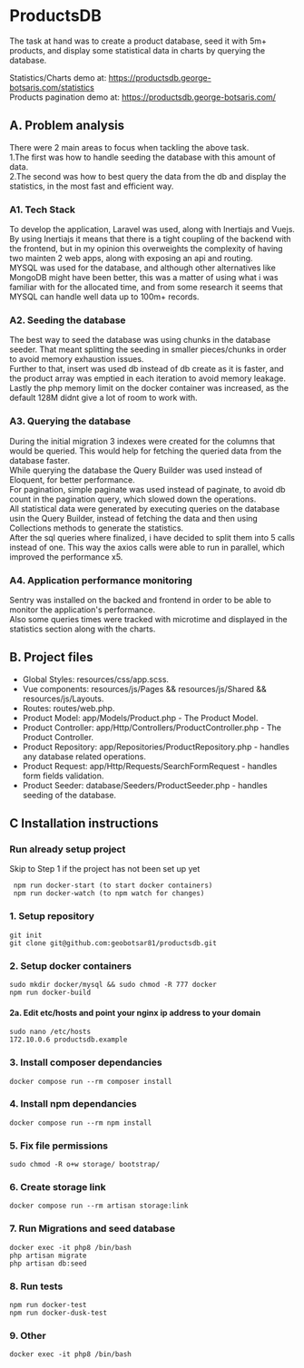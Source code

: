 # ProductsDB

The task at hand was to create a product database, seed it with 5m+ products, and display some statistical data in charts by querying the database.

Statistics/Charts demo at: https://productsdb.george-botsaris.com/statistics  
Products pagination demo at: https://productsdb.george-botsaris.com/

## A. Problem analysis

There were 2 main areas to focus when tackling the above task.  
1.The first was how to handle seeding the database with this amount of data.  
2.The second was how to best query the data from the db and display the statistics, in the most fast and efficient way.

### A1. Tech Stack

To develop the application, Laravel was used, along with Inertiajs and Vuejs. By using Inertiajs it means that there is a tight coupling of the backend with the frontend, but in my opinion this overweights the complexity of having two mainten 2 web apps, along with exposing an api and routing.  
MYSQL was used for the database, and although other alternatives like MongoDB might have been better, this was a matter of using what i was familiar with for the allocated time, and from some research it seems that MYSQL can handle well data up to 100m+ records.

### A2. Seeding the database

The best way to seed the database was using chunks in the database seeder. That meant splitting the seeding in smaller pieces/chunks in order to avoid memory exhaustion issues.  
Further to that, insert was used db instead of db create as it is faster, and the product array was emptied in each iteration to avoid memory leakage.
Lastly the php memory limit on the docker container was increased, as the default 128M didnt give a lot of room to work with.

### A3. Querying the database

During the initial migration 3 indexes were created for the columns that would be queried. This would help for fetching the queried data from the database faster.  
While querying the database the Query Builder was used instead of Eloquent, for better performance.  
For pagination, simple paginate was used instead of paginate, to avoid db count in the pagination query, which slowed down the operations.  
All statistical data were generated by executing queries on the database usin the Query Builder, instead of fetching the data and then using Collections methods to generate the statistics.  
After the sql queries where finalized, i have decided to split them into 5 calls instead of one. This way the axios calls were able to run in parallel, which improved the performance x5.

### A4. Application performance monitoring

Sentry was installed on the backed and frontend in order to be able to monitor the application's performance.  
Also some queries times were tracked with microtime and displayed in the statistics section along with the charts.

## B. Project files

-   Global Styles: resources/css/app.scss.
-   Vue components: resources/js/Pages && resources/js/Shared && resources/js/Layouts.
-   Routes: routes/web.php.
-   Product Model: app/Models/Product.php - The Product Model.
-   Product Controller: app/Http/Controllers/ProductController.php - The Product Controller.
-   Product Repository: app/Repositories/ProductRepository.php - handles any database related operations.
-   Product Request: app/Http/Requests/SearchFormRequest - handles form fields validation.
-   Product Seeder: database/Seeders/ProductSeeder.php - handles seeding of the database.

## C Installation instructions

### Run already setup project

Skip to Step 1 if the project has not been set up yet

     npm run docker-start (to start docker containers)
     npm run docker-watch (to npm watch for changes)

### 1. Setup repository

    git init
    git clone git@github.com:geobotsar81/productsdb.git

### 2. Setup docker containers

    sudo mkdir docker/mysql && sudo chmod -R 777 docker
    npm run docker-build

#### 2a. Edit etc/hosts and point your nginx ip address to your domain

    sudo nano /etc/hosts
    172.10.0.6 productsdb.example

### 3. Install composer dependancies

    docker compose run --rm composer install

### 4. Install npm dependancies

    docker compose run --rm npm install

### 5. Fix file permissions

    sudo chmod -R o+w storage/ bootstrap/

### 6. Create storage link

    docker compose run --rm artisan storage:link

### 7. Run Migrations and seed database

    docker exec -it php8 /bin/bash
    php artisan migrate
    php artisan db:seed

### 8. Run tests

    npm run docker-test
    npm run docker-dusk-test

### 9. Other

    docker exec -it php8 /bin/bash
